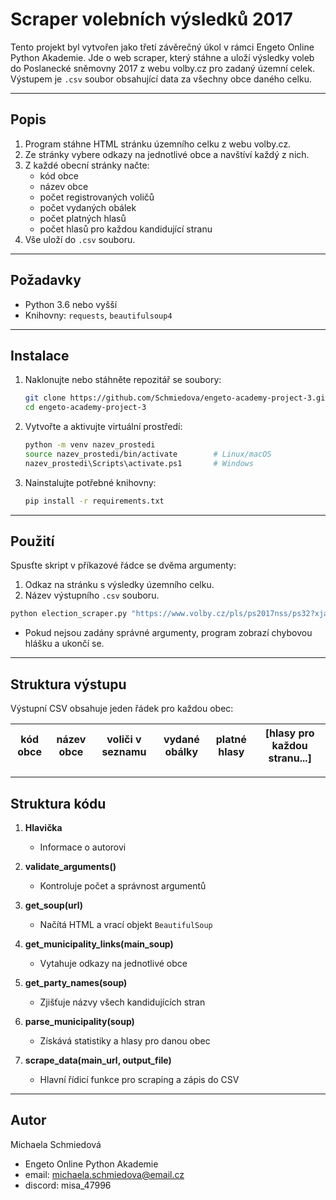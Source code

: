 # Scraper volebních výsledků 2017

Tento projekt byl vytvořen jako třetí závěrečný úkol v rámci Engeto Online Python Akademie. Jde o web scraper, který stáhne a uloží výsledky voleb do Poslanecké sněmovny 2017 z webu volby.cz pro zadaný územní celek. Výstupem je `.csv` soubor obsahující data za všechny obce daného celku.

---

## Popis

1. Program stáhne HTML stránku územního celku z webu volby.cz.  
2. Ze stránky vybere odkazy na jednotlivé obce a navštíví každý z nich.  
3. Z každé obecní stránky načte:
   - kód obce  
   - název obce  
   - počet registrovaných voličů  
   - počet vydaných obálek  
   - počet platných hlasů  
   - počet hlasů pro každou kandidující stranu  
4. Vše uloží do `.csv` souboru.

---

## Požadavky

- Python 3.6 nebo vyšší  
- Knihovny: `requests`, `beautifulsoup4`

---

## Instalace

1. Naklonujte nebo stáhněte repozitář se soubory:
   ```bash
   git clone https://github.com/Schmiedova/engeto-academy-project-3.git
   cd engeto-academy-project-3
   ```

2. Vytvořte a aktivujte virtuální prostředí:
   ```bash
   python -m venv nazev_prostedi
   source nazev_prostedi/bin/activate        # Linux/macOS
   nazev_prostedi\Scripts\activate.ps1       # Windows
   ```

3. Nainstalujte potřebné knihovny:
   ```bash
   pip install -r requirements.txt
   ```

---

## Použití

Spusťte skript v příkazové řádce se dvěma argumenty:

1. Odkaz na stránku s výsledky územního celku.  
2. Název výstupního `.csv` souboru.

```bash
python election_scraper.py "https://www.volby.cz/pls/ps2017nss/ps32?xjazyk=CZ&xkraj=11&xnumnuts=6203" "vysledky_brno_venkov.csv"
```

- Pokud nejsou zadány správné argumenty, program zobrazí chybovou hlášku a ukončí se.

---

## Struktura výstupu

Výstupní CSV obsahuje jeden řádek pro každou obec:

| kód obce | název obce | voliči v seznamu | vydané obálky | platné hlasy | [hlasy pro každou stranu...] |
|----------|------------|------------------|----------------|---------------|------------------------------|

---

## Struktura kódu

1. **Hlavička**  
   - Informace o autorovi

2. **validate_arguments()**
   - Kontroluje počet a správnost argumentů  

3. **get_soup(url)**  
   - Načítá HTML a vrací objekt `BeautifulSoup`  

4. **get_municipality_links(main_soup)**  
   - Vytahuje odkazy na jednotlivé obce  

5. **get_party_names(soup)**  
   - Zjišťuje názvy všech kandidujících stran  

6. **parse_municipality(soup)**  
   - Získává statistiky a hlasy pro danou obec  

7. **scrape_data(main_url, output_file)**  
   - Hlavní řídicí funkce pro scraping a zápis do CSV

---

## Autor

Michaela Schmiedová  
- Engeto Online Python Akademie  
- email: michaela.schmiedova@email.cz  
- discord: misa_47996